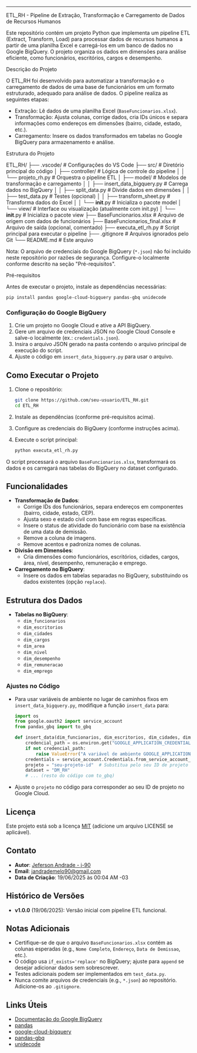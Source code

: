 ---


ETL_RH - Pipeline de Extração, Transformação e Carregamento de Dados de Recursos Humanos

Este repositório contém um projeto Python que implementa um pipeline ETL (Extract, Transform, Load) para processar dados de recursos humanos a partir de uma planilha Excel e carregá-los em um banco de dados no Google BigQuery. O projeto organiza os dados em dimensões para análise eficiente, como funcionários, escritórios, cargos e desempenho.

Descrição do Projeto

O ETL_RH foi desenvolvido para automatizar a transformação e o carregamento de dados de uma base de funcionários em um formato estruturado, adequado para análise de dados. O pipeline realiza as seguintes etapas:
- Extração: Lê dados de uma planilha Excel (`BaseFuncionarios.xlsx`).
- Transformação: Ajusta colunas, corrige dados, cria IDs únicos e separa informações como endereços em dimensões (bairro, cidade, estado, etc.).
- Carregamento: Insere os dados transformados em tabelas no Google BigQuery para armazenamento e análise.

Estrutura do Projeto


ETL_RH/
├── .vscode/                         # Configurações do VS Code
├── src/                             # Diretório principal do código
│   ├── controller/                  # Lógica de controle do pipeline
│   │   └── projeto_rh.py            # Orquestra o pipeline ETL
│   ├── model/                       # Modelos de transformação e carregamento
│   │   ├── insert_data_bigquery.py  # Carrega dados no BigQuery
│   │   ├── split_data.py            # Divide dados em dimensões
│   │   ├── test_data.py             # Testes (opcional)
│   │   ├── transform_sheet.py       # Transforma dados do Excel
│   │   └── __init__.py              # Inicializa o pacote model
│   └── view/                        # Interface ou visualização (atualmente com init.py)
│       └── __init__.py              # Inicializa o pacote view
├── BaseFuncionarios.xlsx            # Arquivo de origem com dados de funcionários
├── BaseFuncionarios_final.xlsx      # Arquivo de saída (opcional, comentado)
├── executa_etl_rh.py                # Script principal para executar o pipeline
├── .gitignore                       # Arquivos ignorados pelo Git
└── README.md                        # Este arquivo


Nota: O arquivo de credenciais do Google BigQuery (`*.json`) não foi incluído neste repositório por razões de segurança. Configure-o localmente conforme descrito na seção "Pré-requisitos".

Pré-requisitos

Antes de executar o projeto, instale as dependências necessárias:

```bash
pip install pandas google-cloud-bigquery pandas-gbq unidecode
```

### Configuração do Google BigQuery
1. Crie um projeto no Google Cloud e ative a API BigQuery.
2. Gere um arquivo de credenciais JSON no Google Cloud Console e salve-o localmente (ex.: `credentials.json`).
3. Insira o arquivo JSON gerado na pasta contendo o arquivo principal de execução do script.
4. Ajuste o código em `insert_data_bigquery.py` para usar o arquivo.

## Como Executar o Projeto

1. Clone o repositório:
   ```bash
   git clone https://github.com/seu-usuario/ETL_RH.git
   cd ETL_RH
   ```

2. Instale as dependências (conforme pré-requisitos acima).

3. Configure as credenciais do BigQuery (conforme instruções acima).

4. Execute o script principal:
   ```bash
   python executa_etl_rh.py
   ```

O script processará o arquivo `BaseFuncionarios.xlsx`, transformará os dados e os carregará nas tabelas do BigQuery no dataset configurado.

## Funcionalidades

- **Transformação de Dados**: 
  - Corrige IDs dos funcionários, separa endereços em componentes (bairro, cidade, estado, CEP).
  - Ajusta sexo e estado civil com base em regras específicas.
  - Insere o status de atividade do funcionário com base na existência de uma data de demissão.
  - Remove a coluna de imagens.
  - Remove acentos e padroniza nomes de colunas.
- **Divisão em Dimensões**: 
  - Cria dimensões como funcionários, escritórios, cidades, cargos, área, nível, desempenho, remuneração e emprego.
- **Carregamento no BigQuery**: 
  - Insere os dados em tabelas separadas no BigQuery, substituindo os dados existentes (opção `replace`).

## Estrutura dos Dados

- **Tabelas no BigQuery**:
  - `dim_funcionarios`
  - `dim_escritorios`
  - `dim_cidades`
  - `dim_cargos`
  - `dim_area`
  - `dim_nivel`
  - `dim_desempenho`
  - `dim_remuneracao`
  - `dim_emprego`

### Ajustes no Código
- Para usar variáveis de ambiente no lugar de caminhos fixos em `insert_data_bigquery.py`, modifique a função `insert_data` para:
  ```python
  import os
  from google.oauth2 import service_account
  from pandas_gbq import to_gbq

  def insert_data(dim_funcionarios, dim_escritorios, dim_cidades, dim_cargos, dim_area, dim_nivel, dim_desempenho, dim_remuneracao, dim_emprego):
      credencial_path = os.environ.get("GOOGLE_APPLICATION_CREDENTIALS")
      if not credencial_path:
          raise ValueError("A variável de ambiente GOOGLE_APPLICATION_CREDENTIALS não está configurada.")
      credentials = service_account.Credentials.from_service_account_file(credencial_path)
      projeto = "seu-projeto-id"  # Substitua pelo seu ID de projeto
      dataset = "DM_RH"
      # ... (resto do código com to_gbq)
  ```
- Ajuste o `projeto` no código para corresponder ao seu ID de projeto no Google Cloud.

## Licença

Este projeto está sob a licença [MIT](LICENSE) (adicione um arquivo LICENSE se aplicável).

## Contato

- **Autor**: [Jeferson Andrade - j-90](https://github.com/j-90)
- **Email**: jandrademelo90@gmail.com
- **Data de Criação**: 19/06/2025 às 00:04 AM -03

## Histórico de Versões

- **v1.0.0** (19/06/2025): Versão inicial com pipeline ETL funcional.

## Notas Adicionais

- Certifique-se de que o arquivo `BaseFuncionarios.xlsx` contém as colunas esperadas (e.g., `Nome Completo`, `Endereço`, `Data de Demissao`, etc.).
- O código usa `if_exists='replace'` no BigQuery; ajuste para `append` se desejar adicionar dados sem sobrescrever.
- Testes adicionais podem ser implementados em `test_data.py`.
- Nunca comite arquivos de credenciais (e.g., `*.json`) ao repositório. Adicione-os ao `.gitignore`.

## Links Úteis

- [Documentação do Google BigQuery](https://cloud.google.com/bigquery/docs)
- [pandas](https://pandas.pydata.org/)
- [google-cloud-bigquery](https://cloud.google.com/python/docs/reference/bigquery/latest)
- [pandas-gbq](https://pandas-gbq.readthedocs.io/)
- [unidecode](https://pypi.org/project/Unidecode/)
```
